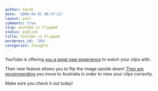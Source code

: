 ```yaml
---
author: Sarah
date: '2009-04-01 06:47:21'
layout: post
comments: true
slug: youtube-is-flipped
status: publish
title: YouTube is Flipped
wordpress_id: '164'
categories: thoughts
---
```


YouTube is offering [you a great new experience](http://www.youtube.com/watch?v=Bu9TsJlcvzc&amp;feature=dir&amp;flip=1) to watch your clips with.

Their new feature allows you to flip the image upside down! [They are recommending](http://www.youtube.com/t/new_viewing_experience) you move to Australia in order to view your clips correctly.

Make sure you check it out today!
